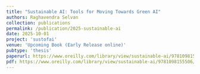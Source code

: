 ```yaml
---
title: "Sustainable AI: Tools for Moving Towards Green AI"
authors: Raghavendra Selvan
collection: publications
permalink: /publication/2025-sustainable-ai
date: 2025-10-01
project: 'sustofai'
venue: 'Upcoming Book (Early Release online)'
pubtype: 'thesis'
paperurl: https://www.oreilly.com/library/view/sustainable-ai/9781098155506/
pdf: https://www.oreilly.com/library/view/sustainable-ai/9781098155506/
---
```


